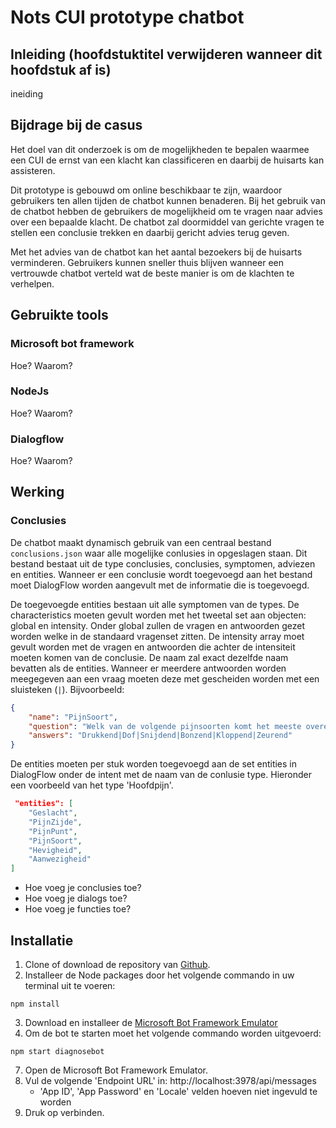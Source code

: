 # Nots CUI prototype chatbot
## Inleiding (hoofdstuktitel verwijderen wanneer dit hoofdstuk af is)
ineiding
## Bijdrage bij de casus
Het doel van dit onderzoek is om de mogelijkheden te bepalen waarmee een CUI de ernst van een klacht kan classificeren en daarbij de huisarts kan assisteren.

Dit prototype is gebouwd om online beschikbaar te zijn, waardoor gebruikers ten allen tijden de chatbot kunnen benaderen. Bij het gebruik van de chatbot hebben de gebruikers de mogelijkheid om te vragen naar advies over een bepaalde klacht. De chatbot zal doormiddel van gerichte vragen te stellen een conclusie trekken en daarbij gericht advies terug geven.

Met het advies van de chatbot kan het aantal bezoekers bij de huisarts verminderen. Gebruikers kunnen sneller thuis blijven wanneer een vertrouwde chatbot verteld wat de beste manier is om de klachten te verhelpen.
## Gebruikte tools
### Microsoft bot framework
Hoe?
Waarom?
### NodeJs
Hoe?
Waarom?
### Dialogflow
Hoe?
Waarom?
## Werking
### Conclusies
De chatbot maakt dynamisch gebruik van een centraal bestand `conclusions.json` waar alle mogelijke conlusies in opgeslagen staan. Dit bestand bestaat uit de type conclusies, conclusies, symptomen, adviezen en entities. Wanneer er een conclusie wordt toegevoegd aan het bestand moet DialogFlow worden aangevult met de informatie die is toegevoegd.

De toegevoegde entities bestaan uit alle symptomen van de types. De characteristics moeten gevult worden met het tweetal set aan objecten: global en intensity. Onder global zullen de vragen en antwoorden gezet worden welke in de standaard vragenset zitten. De intensity array moet gevult worden met de vragen en antwoorden die achter de intensiteit moeten komen van de conclusie. De naam zal exact dezelfde naam bevatten als de entities. Wanneer er meerdere antwoorden worden meegegeven aan een vraag moeten deze met gescheiden worden met een sluisteken (`|`). Bijvoorbeeld:
```json
{
    "name": "PijnSoort",
    "question": "Welk van de volgende pijnsoorten komt het meeste overeen met uw hoofdpijn?",
    "answers": "Drukkend|Dof|Snijdend|Bonzend|Kloppend|Zeurend"
}
```

De entities moeten per stuk worden toegevoegd aan de set entities in DialogFlow onder de intent met de naam van de conlusie type. Hieronder een voorbeeld van het type 'Hoofdpijn'.
```json
 "entities": [
    "Geslacht",
    "PijnZijde",
    "PijnPunt",
    "PijnSoort",
    "Hevigheid",
    "Aanwezigheid"
]
```


- Hoe voeg je conclusies toe?
- Hoe voeg je dialogs toe?
- Hoe voeg je functies toe?
## Installatie

1. Clone of download de repository van [Github](https://github.com/nielwijers/NoTSCUI.git).
2. Installeer de Node packages door het volgende commando in uw terminal uit te voeren:
```
npm install
```
3. Download en installeer de [Microsoft Bot Framework Emulator](https://github.com/Microsoft/BotFramework-Emulator/releases)
4. Om de bot te starten moet het volgende commando worden uitgevoerd:
```
npm start diagnosebot
```
7. Open de Microsoft Bot Framework Emulator.
8. Vul de volgende 'Endpoint URL' in: http://localhost:3978/api/messages
   - 'App ID', 'App Password' en 'Locale' velden hoeven niet ingevuld te worden
9. Druk op verbinden.
